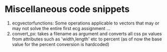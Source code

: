 # Miscellaneous code snippets

1. ecgvectorfunctions: Some operations applicable to vectors that may or may not solve the entire first ecg assignment ...
2. convert_px: takes a filename as argument and converts all css px
values from attributes such as 'width,length' etc to percent (as of now
the base value for the percent conversion is hardcoded)
